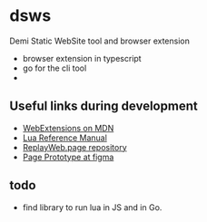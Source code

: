 # dsws
Demi Static WebSite tool and browser extension

* browser extension in typescript
* go for the cli tool
* 
## Useful links during development

  * [WebExtensions on MDN](https://developer.mozilla.org/en-US/docs/Mozilla/Add-ons/WebExtensions)
  * [Lua Reference Manual](https://www.lua.org/manual/5.4/)
  * [ReplayWeb.page repository](https://github.com/webrecorder/replayweb.page)
  * [Page Prototype at figma](https://www.figma.com/file/BPzYwS6wARl4zdk3CC6WrN/DSWS-Prototype-page?type=design&node-id=0%3A1&mode=design&t=LbQ3ioLaPaHqVyTV-1)
## todo

* find library to run lua in JS and in Go.
